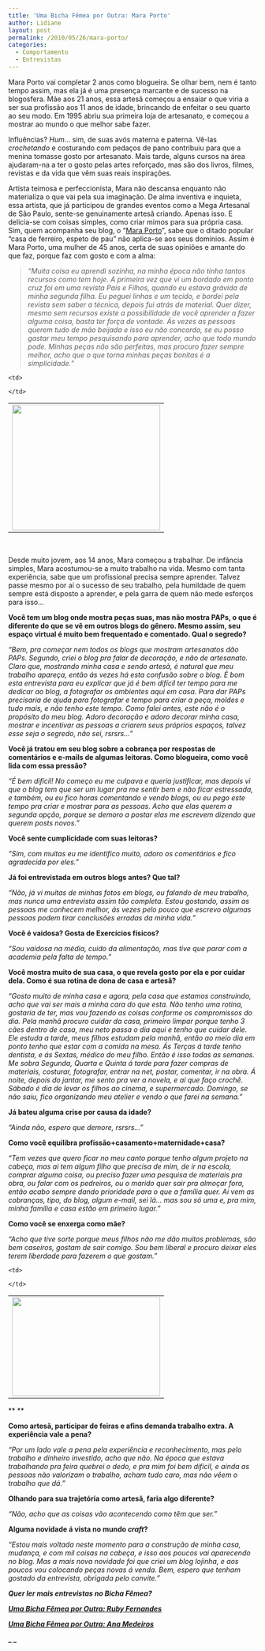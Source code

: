 ```yaml
---
title: 'Uma Bicha Fêmea por Outra: Mara Porto'
author: Lidiane
layout: post
permalink: /2010/05/26/mara-porto/
categories:
  - Comportamento
  - Entrevistas
---
```

Mara Porto vai completar 2 anos como blogueira. Se olhar bem, nem é tanto tempo assim, mas ela já é uma presença marcante e de sucesso na blogosfera. Mãe aos 21 anos, essa artesã começou a ensaiar o que viria a ser sua profissão aos 11 anos de idade, brincando de enfeitar o seu quarto ao seu modo. Em 1995 abriu sua primeira loja de artesanato, e começou a mostrar ao mundo o que melhor sabe fazer.

Influências? _Hum_… sim, de suas avós materna e paterna. Vê-las _crochetando_ e costurando com pedaços de pano contribuiu para que a menina tomasse gosto por artesanato. Mais tarde, alguns cursos na área ajudaram-na a ter o gosto pelas artes reforçado, mas são dos livros, filmes, revistas e da vida que vêm suas reais inspirações.

<!--more-->

Artista teimosa e perfeccionista, Mara não descansa enquanto não materializa o que vai pela sua imaginação. De alma inventiva e inquieta, essa artista, que já participou de grandes eventos como a Mega Artesanal de São Paulo, sente-se genuinamente artesã criando. Apenas isso. E delicia-se com coisas simples, como criar mimos para sua própria casa. Sim, quem acompanha seu blog, o “<a href="http://maraporto.blogspot.com/" target="_blank" rel="noopener noreferrer">Mara Porto</a>”, sabe que o ditado popular “casa de ferreiro, espeto de pau” não aplica-se aos seus domínios. Assim é Mara Porto, uma mulher de 45 anos, certa de suas opiniões e amante do que faz, porque faz com gosto e com a alma:

> _“Muita coisa eu aprendi sozinha, na minha época não tinha tantos recursos como tem hoje. A primeira vez que vi um bordado em ponto cruz foi em uma revista Pais e Filhos, quando eu estava grávida de minha segunda filha. Eu peguei linhas e um tecido, e bordei pela revista sem saber a técnica, depois fui atrás de material. Quer dizer, mesmo sem recursos existe a possibilidade de você aprender a fazer alguma coisa, basta ter força de vontade. Ás vezes as pessoas querem tudo de mão beijada e isso eu não concordo, se eu posso gastar meu tempo pesquisando para aprender, acho que todo mundo pode. Minhas peças não são perfeitas, mas procuro fazer sempre melhor, acho que o que torna minhas peças bonitas é a simplicidade.”_

<table align="center">
  <tr>
    <td>
      <a href="https://www.trololodemulher.com.br/2010/05/Mara-Porto.jpg"><img class="alignnone size-medium wp-image-4672" title="Mara Porto" src="https://www.trololodemulher.com.br/2010/05/Mara-Porto-300x254.jpg" alt="" width="300" height="254" /></a>
    </td>
    
    <td>
       
    </td>
  </tr>
</table>

 

Desde muito jovem, aos 14 anos, Mara começou a trabalhar. De infância simples, Mara acostumou-se a muito trabalho na vida. Mesmo com tanta experiência, sabe que um profissional precisa sempre aprender. Talvez passe mesmo por aí o sucesso de seu trabalho, pela humildade de quem sempre está disposto a aprender, e pela garra de quem não mede esforços para isso…

**Você tem um blog onde mostra peças suas, mas não mostra PAPs, o que é diferente do que se vê em outros blogs do gênero. Mesmo assim, seu espaço virtual é muito bem frequentado e comentado. Qual o segredo?**

_“Bem, pra começar nem todos os blogs que mostram artesanatos dão PAPs. Segundo, criei o blog pra falar de decoração, e não de artesanato. Claro que, mostrando minha casa e sendo artesã, é natural que meu trabalho apareça, então ás vezes há esta confusão sobre o blog. É bom esta entrevista para eu explicar que já é bem difícil ter tempo para me dedicar ao blog, a fotografar os ambientes aqui em casa. Para dar PAPs precisaria de ajuda para fotografar e tempo para criar a peça, moldes e tudo mais, e não tenho este tempo. Como falei antes, este não é o propósito do meu blog. Adoro decoração e adoro decorar minha casa, mostrar e incentivar as pessoas a criarem seus próprios espaços, talvez esse seja o segredo, não sei, rsrsrs…”_

**Você já tratou em seu blog sobre a cobrança por respostas de comentários e e-mails de algumas leitoras. Como blogueira, como você lida com essa pressão?**

_“É bem difícil! No começo eu me culpava e queria justificar, mas depois vi que o blog tem que ser um lugar pra me sentir bem e não ficar estressada, e também, ou eu fico horas comentando e vendo blogs, ou eu pego este tempo pra criar e mostrar para as pessoas. Acho que elas querem a segunda opção, porque se demoro a postar elas me escrevem dizendo que querem posts novos.”_

**Você sente cumplicidade com suas leitoras?**

_“Sim, com muitas eu me identifico muito, adoro os comentários e fico agradecida por eles.”_

**Já foi entrevistada em outros blogs antes? Que tal?**

_“Não, já vi muitas de minhas fotos em blogs, ou falando de meu trabalho, mas nunca uma entrevista assim tão completa. Estou gostando, assim as pessoas me conhecem melhor, ás vezes pelo pouco que escrevo algumas pessoas podem tirar conclusões erradas da minha vida.”_

**Você é vaidosa? Gosta de Exercícios físicos?**

_“Sou vaidosa na média, cuido da alimentação, mas tive que parar com a academia pela falta de tempo.”_

**Você mostra muito de sua casa, o que revela gosto por ela e por cuidar dela. Como é sua rotina de dona de casa e artesã?**

_“Gosto muito de minha casa e agora, pela casa que estamos construindo, acho que vai ser mais a minha cara do que esta. Não tenho uma rotina, gostaria de ter, mas vou fazendo as coisas conforme os compromissos do dia. Pela manhã procuro cuidar da casa, primeiro limpar porque tenho 3 cães dentro de casa, meu neto passa o dia aqui e tenho que cuidar dele. Ele estuda a tarde, meus filhos estudam pela manhã, então ao meio dia em ponto tenho que estar com a comida na mesa. Ás Terças á tarde tenho dentista, e ás Sextas, médico do meu filho. Então é isso todas as semanas. Me sobra Segunda, Quarta e Quinta á tarde para fazer compras de materiais, costurar, fotografar, entrar na net, postar, comentar, ir na obra. Á noite, depois do jantar, me sento pra ver a novela, e ai que faço crochê. Sábado é dia de levar os filhos ao cinema, e supermercado. Domingo, se não saiu, fico organizando meu atelier e vendo o que farei na semana.”_

**Já bateu alguma crise por causa da idade?**

_“Ainda não, espero que demore, rsrsrs…”_

**Como você equilibra profissão+casamento+maternidade+casa?**

_“Tem vezes que quero ficar no meu canto porque tenho algum projeto na cabeça, mas ai tem algum filho que precisa de mim, de ir na escola, comprar alguma coisa, ou preciso fazer uma pesquisa de materiais pra obra, ou falar com os pedreiros, ou o marido quer sair pra almoçar fora, então acabo sempre dando prioridade para o que a família quer. Ai vem as cobranças, tipo, do blog, algum e-mail, sei lá… mas sou só uma e, pra mim, minha família e casa estão em primeiro lugar.”_

**Como você se enxerga como mãe?**

_“Acho que tive sorte porque meus filhos não me dão muitos problemas, são bem caseiros, gostam de sair comigo. Sou bem liberal e procuro deixar eles terem liberdade para fazerem o que gostam.”_

<table align="center">
  <tr>
    <td>
      <a href="https://www.trololodemulher.com.br/2010/05/Mara-Porto-Feira-Artesanato.jpg"><img class="alignnone size-medium wp-image-4675" title="Mara Porto - Feira Artesanato" src="https://www.trololodemulher.com.br/2010/05/Mara-Porto-Feira-Artesanato-300x200.jpg" alt="" width="300" height="200" /></a>
    </td>
    
    <td>
       
    </td>
  </tr>
</table>

** **

**Como artesã, participar de feiras e afins demanda trabalho extra. A experiência vale a pena?**

_“Por um lado vale a pena pela experiência e reconhecimento, mas pelo trabalho e dinheiro investido, acho que não. Na época que estava trabalhando pra feira quebrei o dedo, e pra mim foi bem difícil, e ainda as pessoas não valorizam o trabalho, acham tudo caro, mas não vêem o trabalho que dá.”_

**Olhando para sua trajetória como artesã, faria algo diferente?**

_“Não, acho que as coisas vão acontecendo como têm que ser.”_

**Alguma novidade á vista no mundo _craft_?**

_“Estou mais voltada neste momento para a construção de minha casa, mudança, e com mil coisas na cabeça, e isso aos poucos vai aparecendo no blog. Mas a mais nova novidade foi que criei um blog lojinha, e aos poucos vou colocando peças novas á venda. Bem, espero que tenham gostado da entrevista, obrigada pelo convite.”_

_**Quer ler mais entrevistas no Bicha Fêmea?**_

**_[Uma Bicha Fêmea por Outra: Ruby Fernandes](http://www.trololodemulher.com.br/2010/04/28/uma-bicha-femea-por-outra-ruby-fernandes/)_**

**_[Uma Bicha Fêmea por Outra: Ana Medeiros](http://www.trololodemulher.com.br/2010/03/24/uma-bicha-femea-por-outra-ana-medeiros/)_**

**_ _**